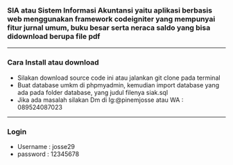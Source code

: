 <h3>SIA atau Sistem Informasi Akuntansi yaitu aplikasi berbasis web menggunakan framework codeigniter yang mempunyai fitur jurnal umum, buku besar serta neraca saldo yang bisa didownload berupa file pdf </h3>
<hr>
<h3>Cara Install atau download</h3>
<ul>
<li>Silakan download source code ini atau jalankan git clone pada terminal </li>
<li>Buat database umkm di phpmyadmin, kemudian import database yang ada pada folder database, yang judul filenya siak.sql</li>
<li>Jika ada masalah silakan Dm di Ig:@pinemjosse  atau WA : 089524087023</li>
</ul>
<hr>
<h3>Login</h3>
<ul>
<li>Username : josse29</li>
<li>password : 12345678</li>
</u>
